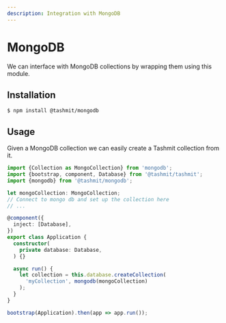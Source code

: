 ```yaml
---
description: Integration with MongoDB
---
```


# MongoDB

We can interface with MongoDB collections by wrapping them using this module.

## Installation

```text
$ npm install @tashmit/mongodb
```

## Usage

Given a MongoDB collection we can easily create a Tashmit collection from it.

```typescript
import {Collection as MongoCollection} from 'mongodb';
import {bootstrap, component, Database} from '@tashmit/tashmit';
import {mongodb} from '@tashmit/mongodb';

let mongoCollection: MongoCollection;
// Connect to mongo db and set up the collection here
// ...

@component({
  inject: [Database],
})
export class Application {
  constructor(
    private database: Database,
  ) {}

  async run() {
    let collection = this.database.createCollection(
      'myCollection', mongodb(mongoCollection)
    );
  }
}

bootstrap(Application).then(app => app.run());
```

